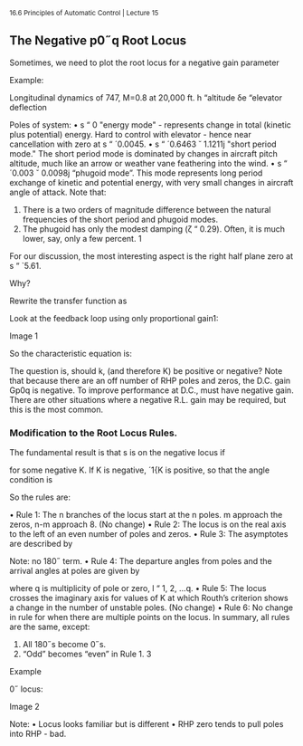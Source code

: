 <sup>16.6 Principles of Automatic Control | Lecture 15</sup>


## The Negative p0˝q Root Locus

Sometimes, we need to plot the root locus for a negative gain parameter

Example:

Longitudinal dynamics of 747, M=0.8 at 20,000 ft.
h “altitude
δe “elevator deflection

Poles of system:
•	 s “ 0 "energy mode" - represents change in total (kinetic plus potential) energy. Hard
to control with elevator - hence near cancellation with zero at s “ ´0.0045.
•	 s “ ´0.6463 ˘ 1.1211j "short period mode." The short period mode is dominated by
changes in aircraft pitch altitude, much like an arrow or weather vane feathering into
the wind.
•	 s “ ´0.003 ˘ 0.0098j “phugoid mode”. This mode represents long period exchange of
kinetic and potential energy, with very small changes in aircraft angle of attack.
Note that:
1. There is a two orders of magnitude difference between the natural frequencies of the
short period and phugoid modes.
2. The phugoid has only the modest damping (ζ “ 0.29). Often, it is much lower, say,
only a few percent.
1

For our discussion, the most interesting aspect is the right half plane zero at s “ `5.61.

Why?

Rewrite the transfer function as

 Look at the feedback loop using only proportional gain1:

Image 1

So the characteristic equation is:

The question is, should k, (and therefore K) be positive or negative?
Note that because there are an off number of RHP poles and zeros, the D.C. gain Gp0q is
negative. To improve performance at D.C., must have negative gain.
There are other situations where a negative R.L. gain may be required, but this is the most
common.

### Modification to the Root Locus Rules.

The fundamental result is that s is on the negative locus if

for some negative K. If K is negative, ´1{K is positive, so that the angle condition is

So the rules are:

•	 Rule 1: The n branches of the locus start at the n poles. m approach the zeros, n-m
approach 8. (No change)
•	 Rule 2: The locus is on the real axis to the left of an even number of poles and zeros.
•	 Rule 3: The asymptotes are described by

Note: no 180˝ term.
•	 Rule 4: The departure angles from poles and the arrival angles at poles are given by

where q is multiplicity of pole or zero, l “ 1, 2, ...q.
•	 Rule 5: The locus crosses the imaginary axis for values of K at which Routh’s criterion
shows a change in the number of unstable poles. (No change)
• Rule 6: No change in rule for when there are multiple points on the locus.
In summary, all rules are the same, except:
1. All 180˝s become 0˝s.
2. “Odd” becomes “even” in Rule 1.
3


Example

0˝ locus:

Image 2

Note:
• Locus looks familiar but is different
• RHP zero tends to pull poles into RHP - bad.
